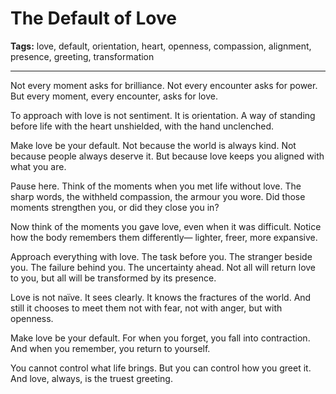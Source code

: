 # The Default of Love

**Tags:** love, default, orientation, heart, openness, compassion, alignment, presence, greeting, transformation

---

Not every moment asks for brilliance.
Not every encounter asks for power.
But every moment, every encounter,
asks for love.

To approach with love
is not sentiment.
It is orientation.
A way of standing before life
with the heart unshielded,
with the hand unclenched.

Make love be your default.
Not because the world is always kind.
Not because people always deserve it.
But because love keeps you aligned
with what you are.

Pause here.
Think of the moments when you met life without love.
The sharp words,
the withheld compassion,
the armour you wore.
Did those moments strengthen you,
or did they close you in?

Now think of the moments you gave love,
even when it was difficult.
Notice how the body remembers them differently—
lighter, freer, more expansive.

Approach everything with love.
The task before you.
The stranger beside you.
The failure behind you.
The uncertainty ahead.
Not all will return love to you,
but all will be transformed by its presence.

Love is not naïve.
It sees clearly.
It knows the fractures of the world.
And still it chooses to meet them
not with fear,
not with anger,
but with openness.

Make love be your default.
For when you forget,
you fall into contraction.
And when you remember,
you return to yourself.

You cannot control what life brings.
But you can control how you greet it.
And love, always,
is the truest greeting.





